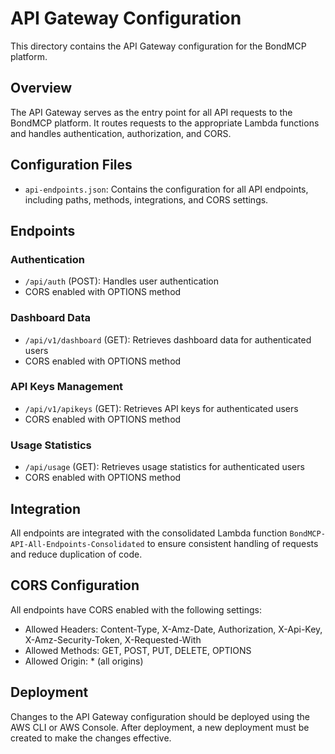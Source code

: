 # API Gateway Configuration

This directory contains the API Gateway configuration for the BondMCP platform.

## Overview

The API Gateway serves as the entry point for all API requests to the BondMCP platform. It routes requests to the appropriate Lambda functions and handles authentication, authorization, and CORS.

## Configuration Files

- `api-endpoints.json`: Contains the configuration for all API endpoints, including paths, methods, integrations, and CORS settings.

## Endpoints

### Authentication

- `/api/auth` (POST): Handles user authentication
- CORS enabled with OPTIONS method

### Dashboard Data

- `/api/v1/dashboard` (GET): Retrieves dashboard data for authenticated users
- CORS enabled with OPTIONS method

### API Keys Management

- `/api/v1/apikeys` (GET): Retrieves API keys for authenticated users
- CORS enabled with OPTIONS method

### Usage Statistics

- `/api/usage` (GET): Retrieves usage statistics for authenticated users
- CORS enabled with OPTIONS method

## Integration

All endpoints are integrated with the consolidated Lambda function `BondMCP-API-All-Endpoints-Consolidated` to ensure consistent handling of requests and reduce duplication of code.

## CORS Configuration

All endpoints have CORS enabled with the following settings:
- Allowed Headers: Content-Type, X-Amz-Date, Authorization, X-Api-Key, X-Amz-Security-Token, X-Requested-With
- Allowed Methods: GET, POST, PUT, DELETE, OPTIONS
- Allowed Origin: * (all origins)

## Deployment

Changes to the API Gateway configuration should be deployed using the AWS CLI or AWS Console. After deployment, a new deployment must be created to make the changes effective.
